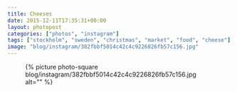 ```yaml
---
title: Cheeses
date: 2015-12-11T17:35:31+00:00
layout: photopost
categories: ["photos", "instagram"]
tags: ["stockholm", "sweden", "christmas", "market", "food", "cheese"]
image: "blog/instagram/382fbbf5014c42c4c9226826fb57c156.jpg"
---
```


<figure class="photo photo--square">
  {% picture photo-square blog/instagram/382fbbf5014c42c4c9226826fb57c156.jpg alt="" %}
</figure>


